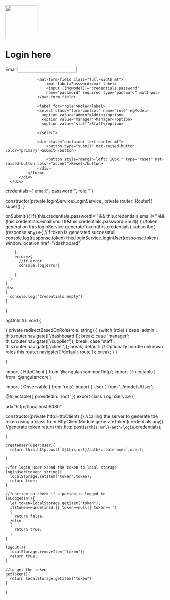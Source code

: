 
   
<div class="bootstrap-wrapper">
  <div class="container mt">
      <div class="row" >
          <div class="col-md-6 offset-md-3">
              <div class="contaier text-center">
                  <img class="img-fluid" style="width: 100px;" src="/assets/password.png">
              </div>
              <h1 class="text-center">Login here</h1>
              <form (ngSubmit)="onSubmit()">
                  <mat-form-field class="full-width mt">
                      <mat-label>Email</mat-label>
                      <input [(ngModel)]="credentials.email"
                      name="username" required type="text" matInput>
                  </mat-form-field>

                  <mat-form-field class="full-width mt">
                      <mat-label>Password</mat-label>
                      <input [(ngModel)]="credentials.password"
                      name="password" required type="password" matInput>
                  </mat-form-field>

                  <label for="role">Role</label>
                  <select class="form-control" name="role" ngModel>
                    <option value="admin">Admin</option>
                    <option value="manager">Manager</option>
                    <option value="staff">Staff</option>
  
                  </select>

                  <div class="container text-center mt">
                      <button type="submit" mat-raised-button color="primary">Submit</button>

                      <button style="margin-left: 10px;" type="reset" mat-raised-button color="accent">Reset</button>
                  </div>    
              </form>
          </div>
      </div>
  </div>
</div>




  credentials={
    email:'',
    password:'',
    role:''
  }

  constructor(private loginService:LoginService, private router: Router){
    super();
  }

  onSubmit(){
    if((this.credentials.password!='' && this.credentials.email!='')&&(this.credentials.email!=null &&this.credentials.password!=null))
    {
      //token generation
      this.loginService.generateToken(this.credentials).subscribe(
        (response:any)=>{
          //if token is generated successfull
          console.log(response.token)
          this.loginService.loginUser(response.token)
          window.location.href="/dashboard"

        },
        error=>{
          //if error
          console.log(error)

        }
      )
    }
    else
    {
      console.log("Credentials empty")
    }
  }

  ngOnInit(): void {
    
  }
  private redirectBasedOnRole(role: string) {
    switch (role) {
      case 'admin':
        this.router.navigate(['/dashboard']);
        break;
      case 'manager':
        this.router.navigate(['/supplier']);
        break;
      case 'staff':
        this.router.navigate(['/client']);
        break;
      default:
        // Optionally handle unknown roles
        this.router.navigate(['/default-route']);
        break;
    }
  }

  
}


import { HttpClient } from '@angular/common/http';
import { Injectable } from '@angular/core';

import { Observable } from 'rxjs';
import { User } from '../models/User';


@Injectable({
  providedIn: 'root'
})
export class LoginService {

  url="http://localhost:8080"

  constructor(private http:HttpClient) {}
    //calling the server to generate the token using a class from HttpClientModule
    generateToken(credentials:any){
      //generate token
      return this.http.post(`${this.url}/auth/login`,credentials);

    }

    createUser(user:User){
      return this.http.post(`${this.url}/auth/create-user`,user);

    }

    //for login user->send the token to local storage
    loginUser(token: string){
      localStorage.setItem("token",token);
      return true;
    }

    //function to check if a person is logged in
    isLoggedIn(){
      let token=localStorage.getItem("token");
      if(token==undefined || token==null|| token=='')
      {
        return false;
      }else
      {
        return true;
      }
    }

    logout(){
      localStorage.removeItem("token");
      return true;
    }

    //to get the token
    getToken(){
      return localStorage.getItem("token")
    }

    
}
